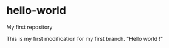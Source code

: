 # hello-world
My first repository

This is my first modification for my first branch.
"Hello world !"

